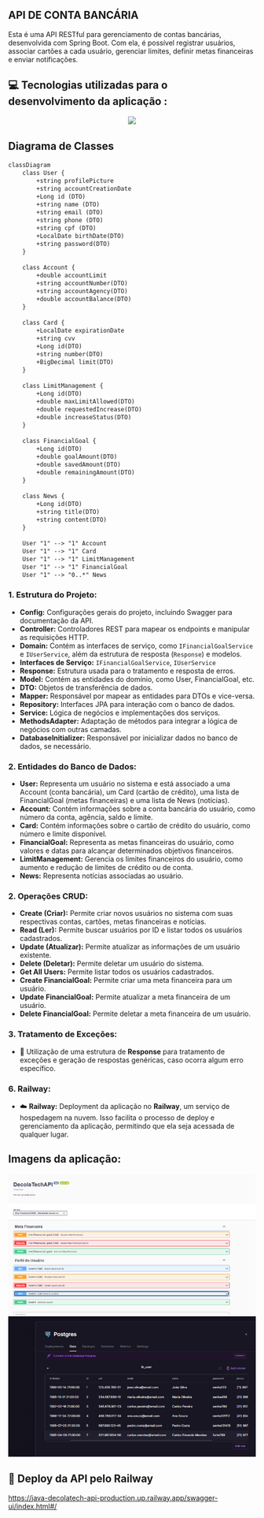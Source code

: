 ## API DE CONTA BANCÁRIA
Esta é uma API RESTful para gerenciamento de contas bancárias, desenvolvida com Spring Boot. Com ela, é possível registrar usuários, associar cartões a cada usuário, gerenciar limites, definir metas financeiras e enviar notificações.

## 💻 Tecnologias utilizadas para o desenvolvimento da aplicação :

 <p align="center">
  <a href="https://skillicons.dev">
    <img src="https://skillicons.dev/icons?i=java,spring,postgresql,maven,railway" />
  </a>
</p>

## Diagrama de Classes
  
```mermaid
classDiagram
    class User {
        +string profilePicture
        +string accountCreationDate
        +Long id (DTO)
        +string name (DTO)
        +string email (DTO)
        +string phone (DTO)
        +string cpf (DTO)
        +LocalDate birthDate(DTO)
        +string password(DTO)
    }

    class Account {
        +double accountLimit
        +string accountNumber(DTO)
        +string accountAgency(DTO)
        +double accountBalance(DTO)
    }

    class Card {
        +LocalDate expirationDate
        +string cvv
        +Long id(DTO)
        +string number(DTO)
        +BigDecimal limit(DTO)
    }

    class LimitManagement {
        +Long id(DTO)
        +double maxLimitAllowed(DTO)
        +double requestedIncrease(DTO)
        +double increaseStatus(DTO)
    }

    class FinancialGoal {
        +Long id(DTO)
        +double goalAmount(DTO)
        +double savedAmount(DTO)
        +double remainingAmount(DTO)
    }

    class News {
        +Long id(DTO)
        +string title(DTO)
        +string content(DTO)
    }

    User "1" --> "1" Account
    User "1" --> "1" Card
    User "1" --> "1" LimitManagement
    User "1" --> "1" FinancialGoal
    User "1" --> "0..*" News
```

### **1. Estrutura do Projeto:**
-  **Config:** Configurações gerais do projeto, incluindo Swagger para documentação da API.  
-  **Controller:** Controladores REST para mapear os endpoints e manipular as requisições HTTP.  
-  **Domain:** Contém as interfaces de serviço, como `IFinancialGoalService` e `IUserService`, além da estrutura de resposta (`Response`) e modelos.  
- **Interfaces de Serviço:** `IFinancialGoalService`, `IUserService`  
-  **Response:** Estrutura usada para o tratamento e resposta de erros.  
-  **Model:** Contém as entidades do domínio, como User, FinancialGoal, etc.  
-  **DTO:** Objetos de transferência de dados.  
-  **Mapper:** Responsável por mapear as entidades para DTOs e vice-versa.  
-  **Repository:** Interfaces JPA para interação com o banco de dados.  
-  **Service:** Lógica de negócios e implementações dos serviços.  
-  **MethodsAdapter:** Adaptação de métodos para integrar a lógica de negócios com outras camadas.  
-  **DatabaseInitializer:** Responsável por inicializar dados no banco de dados, se necessário.
### **2. Entidades do Banco de Dados:**  
-  **User:** Representa um usuário no sistema e está associado a uma Account (conta bancária), um Card (cartão de crédito), uma lista de FinancialGoal (metas financeiras) e uma lista de News (notícias).  
-  **Account:** Contém informações sobre a conta bancária do usuário, como número da conta, agência, saldo e limite.  
-  **Card:** Contém informações sobre o cartão de crédito do usuário, como número e limite disponível.  
-  **FinancialGoal:** Representa as metas financeiras do usuário, como valores e datas para alcançar determinados objetivos financeiros.  
-  **LimitManagement:** Gerencia os limites financeiros do usuário, como aumento e redução de limites de crédito ou de conta.  
-  **News:** Representa notícias associadas ao usuário.  

### **2. Operações CRUD:**  
-  **Create (Criar):** Permite criar novos usuários no sistema com suas respectivas contas, cartões, metas financeiras e notícias.  
-  **Read (Ler):** Permite buscar usuários por ID e listar todos os usuários cadastrados.  
-  **Update (Atualizar):** Permite atualizar as informações de um usuário existente.  
-  **Delete (Deletar):** Permite deletar um usuário do sistema.  
-  **Get All Users:** Permite listar todos os usuários cadastrados.  
-  **Create FinancialGoal:** Permite criar uma meta financeira para um usuário.  
-  **Update FinancialGoal:** Permite atualizar a meta financeira de um usuário.  
-  **Delete FinancialGoal:** Permite deletar a meta financeira de um usuário.  

### **3. Tratamento de Exceções:**  
- 🚨 Utilização de uma estrutura de **Response** para tratamento de exceções e geração de respostas genéricas, caso ocorra algum erro específico.  


### **6. Railway:**  
- ☁️ **Railway:** Deployment da aplicação no **Railway**, um serviço de hospedagem na nuvem. Isso facilita o processo de deploy e gerenciamento da aplicação, permitindo que ela seja acessada de qualquer lugar.  


## Imagens da aplicação:
 <img src="swagger.png">
 <img src="Captura de tela 2025-03-24 210404.png">
 
 ## 🚀 Deploy da API pelo Railway
 https://java-decolatech-api-production.up.railway.app/swagger-ui/index.html#/
